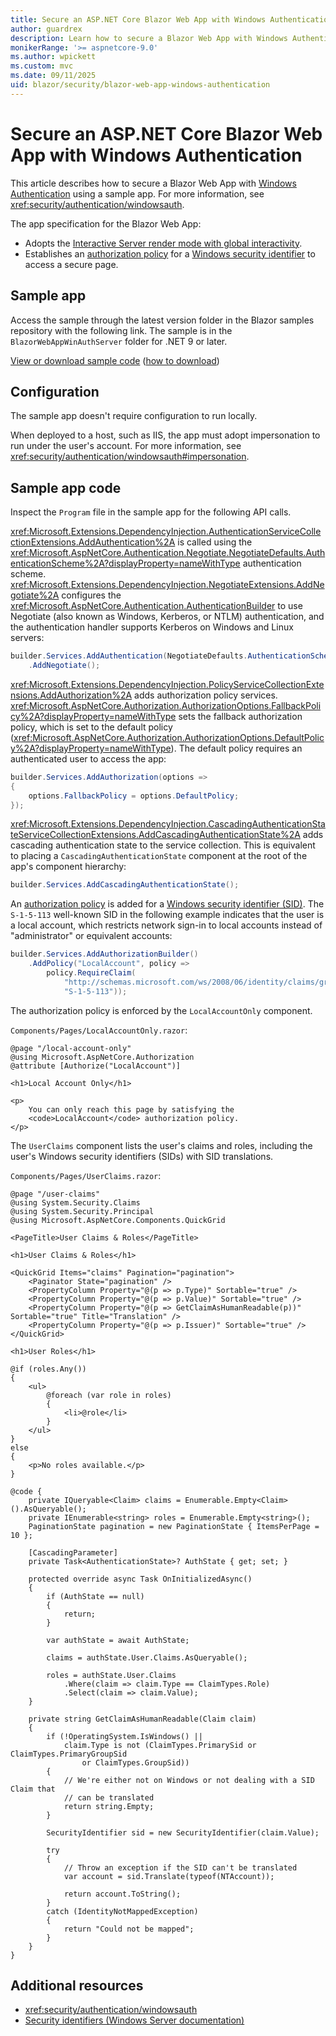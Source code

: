 ```yaml
---
title: Secure an ASP.NET Core Blazor Web App with Windows Authentication
author: guardrex
description: Learn how to secure a Blazor Web App with Windows Authentication.
monikerRange: '>= aspnetcore-9.0'
ms.author: wpickett
ms.custom: mvc
ms.date: 09/11/2025
uid: blazor/security/blazor-web-app-windows-authentication
---
```

# Secure an ASP.NET Core Blazor Web App with Windows Authentication

<!-- UPDATE 10.0 - Enable after release

[!INCLUDE[](~/includes/not-latest-version-without-not-supported-content.md)]

-->

This article describes how to secure a Blazor Web App with [Windows Authentication](/windows-server/security/windows-authentication/windows-authentication-overview) using a sample app. For more information, see <xref:security/authentication/windowsauth>.

The app specification for the Blazor Web App:

* Adopts the [Interactive Server render mode with global interactivity](xref:blazor/components/render-modes).
* Establishes an [authorization policy](xref:security/authorization/policies) for a [Windows security identifier](/windows-server/identity/ad-ds/manage/understand-security-identifiers) to access a secure page.

## Sample app

Access the sample through the latest version folder in the Blazor samples repository with the following link. The sample is in the `BlazorWebAppWinAuthServer` folder for .NET 9 or later.

[View or download sample code](https://github.com/dotnet/blazor-samples) ([how to download](xref:blazor/fundamentals/index#sample-apps))

## Configuration

The sample app doesn't require configuration to run locally.

When deployed to a host, such as IIS, the app must adopt impersonation to run under the user's account. For more information, see <xref:security/authentication/windowsauth#impersonation>.

## Sample app code

Inspect the `Program` file in the sample app for the following API calls.

<xref:Microsoft.Extensions.DependencyInjection.AuthenticationServiceCollectionExtensions.AddAuthentication%2A> is called using the <xref:Microsoft.AspNetCore.Authentication.Negotiate.NegotiateDefaults.AuthenticationScheme%2A?displayProperty=nameWithType> authentication scheme. <xref:Microsoft.Extensions.DependencyInjection.NegotiateExtensions.AddNegotiate%2A> configures the <xref:Microsoft.AspNetCore.Authentication.AuthenticationBuilder> to use Negotiate (also known as Windows, Kerberos, or NTLM) authentication, and the authentication handler supports Kerberos on Windows and Linux servers:

```csharp
builder.Services.AddAuthentication(NegotiateDefaults.AuthenticationScheme)
    .AddNegotiate();
```

<xref:Microsoft.Extensions.DependencyInjection.PolicyServiceCollectionExtensions.AddAuthorization%2A> adds authorization policy services. <xref:Microsoft.AspNetCore.Authorization.AuthorizationOptions.FallbackPolicy%2A?displayProperty=nameWithType> sets the fallback authorization policy, which is set to the default policy (<xref:Microsoft.AspNetCore.Authorization.AuthorizationOptions.DefaultPolicy%2A?displayProperty=nameWithType>). The default policy requires an authenticated user to access the app:

```csharp
builder.Services.AddAuthorization(options =>
{
    options.FallbackPolicy = options.DefaultPolicy;
});
```

<xref:Microsoft.Extensions.DependencyInjection.CascadingAuthenticationStateServiceCollectionExtensions.AddCascadingAuthenticationState%2A> adds cascading authentication state to the service collection. This is equivalent to placing a `CascadingAuthenticationState` component at the root of the app's component hierarchy:

```csharp
builder.Services.AddCascadingAuthenticationState();
```

An [authorization policy](xref:security/authorization/policies) is added for a [Windows security identifier (SID)](/windows-server/identity/ad-ds/manage/understand-security-identifiers). The `S-1-5-113` well-known SID in the following example indicates that the user is a local account, which restricts network sign-in to local accounts instead of "administrator" or equivalent accounts:

```csharp
builder.Services.AddAuthorizationBuilder()
    .AddPolicy("LocalAccount", policy =>
        policy.RequireClaim(
            "http://schemas.microsoft.com/ws/2008/06/identity/claims/groupsid",
            "S-1-5-113"));   
```

The authorization policy is enforced by the `LocalAccountOnly` component.

`Components/Pages/LocalAccountOnly.razor`:

```razor
@page "/local-account-only"
@using Microsoft.AspNetCore.Authorization
@attribute [Authorize("LocalAccount")]

<h1>Local Account Only</h1>

<p>
    You can only reach this page by satisfying the
    <code>LocalAccount</code> authorization policy.
</p>
```

The `UserClaims` component lists the user's claims and roles, including the user's Windows security identifiers (SIDs) with SID translations.

`Components/Pages/UserClaims.razor`:

```razor
@page "/user-claims"
@using System.Security.Claims
@using System.Security.Principal
@using Microsoft.AspNetCore.Components.QuickGrid

<PageTitle>User Claims & Roles</PageTitle>

<h1>User Claims & Roles</h1>

<QuickGrid Items="claims" Pagination="pagination">
    <Paginator State="pagination" />
    <PropertyColumn Property="@(p => p.Type)" Sortable="true" />
    <PropertyColumn Property="@(p => p.Value)" Sortable="true" />
    <PropertyColumn Property="@(p => GetClaimAsHumanReadable(p))" Sortable="true" Title="Translation" />
    <PropertyColumn Property="@(p => p.Issuer)" Sortable="true" />
</QuickGrid>

<h1>User Roles</h1>

@if (roles.Any())
{
    <ul>
        @foreach (var role in roles)
        {
            <li>@role</li>
        }
    </ul>
}
else
{
    <p>No roles available.</p>
}

@code {
    private IQueryable<Claim> claims = Enumerable.Empty<Claim>().AsQueryable();
    private IEnumerable<string> roles = Enumerable.Empty<string>();
    PaginationState pagination = new PaginationState { ItemsPerPage = 10 };

    [CascadingParameter]
    private Task<AuthenticationState>? AuthState { get; set; }

    protected override async Task OnInitializedAsync()
    {
        if (AuthState == null)
        {
            return;
        }

        var authState = await AuthState;

        claims = authState.User.Claims.AsQueryable();

        roles = authState.User.Claims
            .Where(claim => claim.Type == ClaimTypes.Role)
            .Select(claim => claim.Value);
    }

    private string GetClaimAsHumanReadable(Claim claim)
    {
        if (!OperatingSystem.IsWindows() ||
            claim.Type is not (ClaimTypes.PrimarySid or ClaimTypes.PrimaryGroupSid
                or ClaimTypes.GroupSid))
        {
            // We're either not on Windows or not dealing with a SID Claim that
            // can be translated
            return string.Empty;
        }

        SecurityIdentifier sid = new SecurityIdentifier(claim.Value);

        try
        {
            // Throw an exception if the SID can't be translated
            var account = sid.Translate(typeof(NTAccount));

            return account.ToString();
        }
        catch (IdentityNotMappedException)
        {
            return "Could not be mapped";
        }
    }
}
```

## Additional resources

* <xref:security/authentication/windowsauth>
* [Security identifiers (Windows Server documentation)](/windows-server/identity/ad-ds/manage/understand-security-identifiers)
